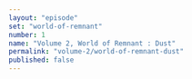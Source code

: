 ```yaml
---
layout: "episode"
set: "world-of-remnant"
number: 1
name: "Volume 2, World of Remnant : Dust"
permalink: "volume-2/world-of-remnant-dust"
published: false
---
```

